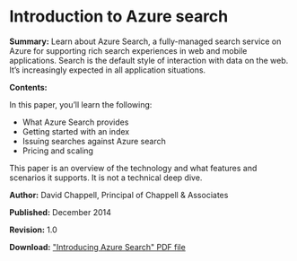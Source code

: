 <properties urlDisplayName="Introduction to Azure Search" pageTitle="Introduction to Azure Search | Azure" metaKeywords="" description="Learn how Azure Search can help you build rich search applications." umbracoNaviHide="0" disqusComments="1" editor="monicar" manager="mblythe" services="search" documentationCenter="" title="" authors="HeidiSteen"/>

<tags ms.service="multiple" ms.workload="multiple" ms.tgt_pltfrm="na" ms.devlang="na" ms.topic="article" ms.date="12/15/2014" ms.author="heidist" />

# Introduction to Azure search #

**Summary:** Learn about Azure Search, a fully-managed search service on Azure for supporting rich search experiences in web and mobile applications. Search is the default style of interaction with data on the web. It’s increasingly expected in all application situations.

**Contents:**

In this paper, you’ll learn the following:

* What Azure Search provides
* Getting started with an index
* Issuing searches against Azure search
* Pricing and scaling

This paper is an overview of the technology and what features and scenarios it supports. It is not a technical deep dive.

**Author:** David Chappell, Principal of Chappell & Associates

**Published:** December 2014

**Revision:** 1.0

**Download:** <a href="http://go.microsoft.com/fwlink/p/?LinkId=522547" target="_blank">"Introducing Azure Search" PDF file</a>